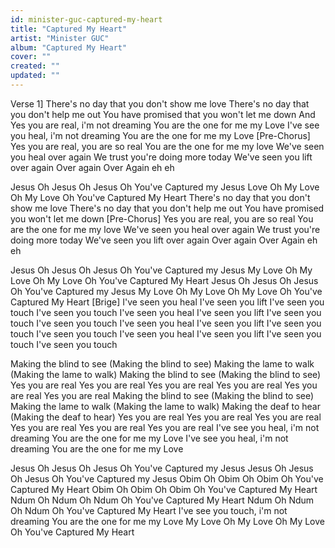 ```yaml
---
id: minister-guc-captured-my-heart
title: "Captured My Heart"
artist: "Minister GUC"
album: "Captured My Heart"
cover: ""
created: ""
updated: ""
---
```


Verse 1]
There's no day that you don't show me love
There's no day that you don't help me out
You have promised that you won't let me down
And Yes you are real, i'm not dreaming
You are the one for me my Love
I've see you heal, i'm not dreaming
You are the one for me my Love
[Pre-Chorus]
Yes you are real, you are so real
You are the one for me my love
We've seen you heal over again
We trust you're doing more today
We've seen you lift over again
Over again Over Again eh eh

Jesus Oh Jesus Oh Jesus Oh
You've Captured my Jesus
Love Oh My Love Oh My Love Oh
You've Captured My Heart
There's no day that you don't show me love
There's no day that you don't help me out
You have promised you won't let me down
[Pre-Chorus]
Yes you are real, you are so real
You are the one for me my love
We've seen you heal over again
We trust you're doing more today
We've seen you lift over again
Over again Over Again eh eh

Jesus Oh Jesus Oh Jesus Oh
You've Captured my Jesus
My Love Oh My Love Oh My Love Oh
You've Captured My Heart
Jesus Oh Jesus Oh Jesus Oh
You've Captured my Jesus
My Love Oh My Love Oh My Love Oh
You've Captured My Heart
[Brige]
I've seen you heal
I've seen you lift
I've seen you touch
I've seen you touch
I've seen you heal
I've seen you lift
I've seen you touch
I've seen you touch
I've seen you heal
I've seen you lift
I've seen you touch
I've seen you touch
I've seen you heal
I've seen you lift
I've seen you touch
I've seen you touch

Making the blind to see (Making the blind to see)
Making the lame to walk (Making the lame to walk)
Making the blind to see (Making the blind to see)
Yes you are real
Yes you are real
Yes you are real
Yes you are real
Yes you are real
Yes you are real
Making the blind to see (Making the blind to see)
Making the lame to walk (Making the lame to walk)
Making the deaf to hear (Making the deaf to hear)
Yes you are real
Yes you are real
Yes you are real
Yes you are real
Yes you are real
Yes you are real
I've see you heal, i'm not dreaming
You are the one for me my Love
I've see you heal, i'm not dreaming
You are the one for me my Love

Jesus Oh Jesus Oh Jesus Oh
You've Captured my Jesus
Jesus Oh Jesus Oh Jesus Oh
You've Captured my Jesus
Obim Oh Obim Oh Obim Oh
You've Captured My Heart
Obim Oh Obim Oh Obim Oh
You've Captured My Heart
Ndum Oh Ndum Oh Ndum Oh
You've Captured My Heart
Ndum Oh Ndum Oh Ndum Oh
You've Captured My Heart
I've see you touch, i'm not dreaming
You are the one for me my Love
My Love Oh My Love Oh My Love Oh
You've Captured My Heart